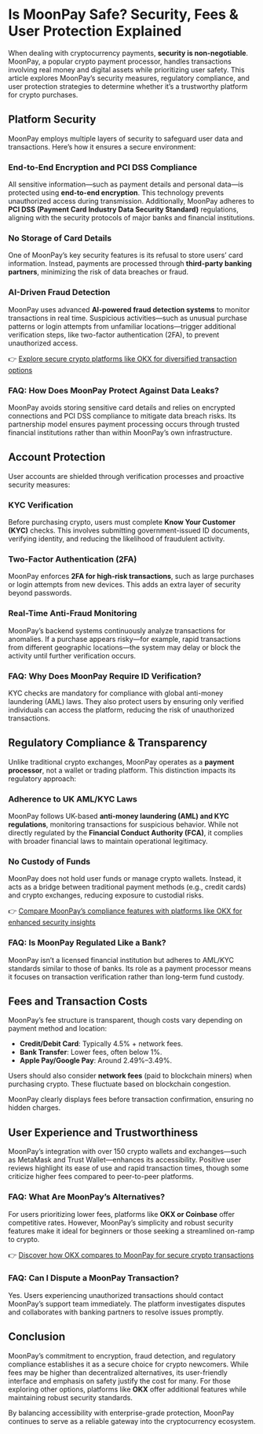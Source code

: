 # Is MoonPay Safe? Security, Fees & User Protection Explained  

When dealing with cryptocurrency payments, **security is non-negotiable**. MoonPay, a popular crypto payment processor, handles transactions involving real money and digital assets while prioritizing user safety. This article explores MoonPay’s security measures, regulatory compliance, and user protection strategies to determine whether it’s a trustworthy platform for crypto purchases.  

## Platform Security  

MoonPay employs multiple layers of security to safeguard user data and transactions. Here’s how it ensures a secure environment:  

### End-to-End Encryption and PCI DSS Compliance  
All sensitive information—such as payment details and personal data—is protected using **end-to-end encryption**. This technology prevents unauthorized access during transmission. Additionally, MoonPay adheres to **PCI DSS (Payment Card Industry Data Security Standard)** regulations, aligning with the security protocols of major banks and financial institutions.  

### No Storage of Card Details  
One of MoonPay’s key security features is its refusal to store users’ card information. Instead, payments are processed through **third-party banking partners**, minimizing the risk of data breaches or fraud.  

### AI-Driven Fraud Detection  
MoonPay uses advanced **AI-powered fraud detection systems** to monitor transactions in real time. Suspicious activities—such as unusual purchase patterns or login attempts from unfamiliar locations—trigger additional verification steps, like two-factor authentication (2FA), to prevent unauthorized access.  

👉 [Explore secure crypto platforms like OKX for diversified transaction options](https://bit.ly/okx-bonus)  

### FAQ: How Does MoonPay Protect Against Data Leaks?  
MoonPay avoids storing sensitive card details and relies on encrypted connections and PCI DSS compliance to mitigate data breach risks. Its partnership model ensures payment processing occurs through trusted financial institutions rather than within MoonPay’s own infrastructure.  

## Account Protection  

User accounts are shielded through verification processes and proactive security measures:  

### KYC Verification  
Before purchasing crypto, users must complete **Know Your Customer (KYC)** checks. This involves submitting government-issued ID documents, verifying identity, and reducing the likelihood of fraudulent activity.  

### Two-Factor Authentication (2FA)  
MoonPay enforces **2FA for high-risk transactions**, such as large purchases or login attempts from new devices. This adds an extra layer of security beyond passwords.  

### Real-Time Anti-Fraud Monitoring  
MoonPay’s backend systems continuously analyze transactions for anomalies. If a purchase appears risky—for example, rapid transactions from different geographic locations—the system may delay or block the activity until further verification occurs.  

### FAQ: Why Does MoonPay Require ID Verification?  
KYC checks are mandatory for compliance with global anti-money laundering (AML) laws. They also protect users by ensuring only verified individuals can access the platform, reducing the risk of unauthorized transactions.  

## Regulatory Compliance & Transparency  

Unlike traditional crypto exchanges, MoonPay operates as a **payment processor**, not a wallet or trading platform. This distinction impacts its regulatory approach:  

### Adherence to UK AML/KYC Laws  
MoonPay follows UK-based **anti-money laundering (AML) and KYC regulations**, monitoring transactions for suspicious behavior. While not directly regulated by the **Financial Conduct Authority (FCA)**, it complies with broader financial laws to maintain operational legitimacy.  

### No Custody of Funds  
MoonPay does not hold user funds or manage crypto wallets. Instead, it acts as a bridge between traditional payment methods (e.g., credit cards) and crypto exchanges, reducing exposure to custodial risks.  

👉 [Compare MoonPay’s compliance features with platforms like OKX for enhanced security insights](https://bit.ly/okx-bonus)  

### FAQ: Is MoonPay Regulated Like a Bank?  
MoonPay isn’t a licensed financial institution but adheres to AML/KYC standards similar to those of banks. Its role as a payment processor means it focuses on transaction verification rather than long-term fund custody.  

## Fees and Transaction Costs  

MoonPay’s fee structure is transparent, though costs vary depending on payment method and location:  
- **Credit/Debit Card**: Typically 4.5% + network fees.  
- **Bank Transfer**: Lower fees, often below 1%.  
- **Apple Pay/Google Pay**: Around 2.49%–3.49%.  

Users should also consider **network fees** (paid to blockchain miners) when purchasing crypto. These fluctuate based on blockchain congestion.  

MoonPay clearly displays fees before transaction confirmation, ensuring no hidden charges.  

## User Experience and Trustworthiness  

MoonPay’s integration with over 150 crypto wallets and exchanges—such as MetaMask and Trust Wallet—enhances its accessibility. Positive user reviews highlight its ease of use and rapid transaction times, though some criticize higher fees compared to peer-to-peer platforms.  

### FAQ: What Are MoonPay’s Alternatives?  
For users prioritizing lower fees, platforms like **OKX or Coinbase** offer competitive rates. However, MoonPay’s simplicity and robust security features make it ideal for beginners or those seeking a streamlined on-ramp to crypto.  

👉 [Discover how OKX compares to MoonPay for secure crypto transactions](https://bit.ly/okx-bonus)  

### FAQ: Can I Dispute a MoonPay Transaction?  
Yes. Users experiencing unauthorized transactions should contact MoonPay’s support team immediately. The platform investigates disputes and collaborates with banking partners to resolve issues promptly.  

## Conclusion  

MoonPay’s commitment to encryption, fraud detection, and regulatory compliance establishes it as a secure choice for crypto newcomers. While fees may be higher than decentralized alternatives, its user-friendly interface and emphasis on safety justify the cost for many. For those exploring other options, platforms like **OKX** offer additional features while maintaining robust security standards.  

By balancing accessibility with enterprise-grade protection, MoonPay continues to serve as a reliable gateway into the cryptocurrency ecosystem.